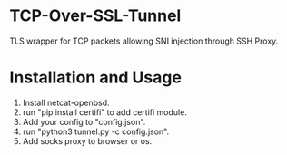# TCP-Over-SSL-Tunnel
TLS wrapper for TCP packets allowing SNI injection through SSH Proxy.

# Installation and Usage
1. Install netcat-openbsd.
2. run "pip install certifi" to add certifi module.
3. Add your config to "config.json".
4. run "python3 tunnel.py -c config.json".
5. Add socks proxy to browser or os.
